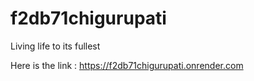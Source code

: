 # f2db71chigurupati
Living life to its fullest


Here is the link : https://f2db71chigurupati.onrender.com